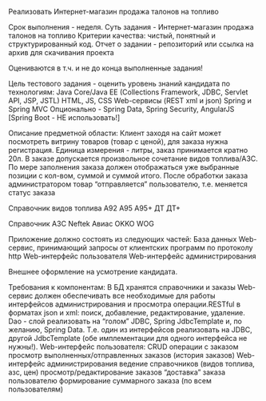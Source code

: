 Реализовать Интернет-магазин продажа талонов на топливо
	 	 	 	
Срок выполнения - неделя.
Суть задания - Интернет-магазин продажа талонов на топливо
Критерии качества: чистый, понятный и структурированный код.
Отчет о задании - репозиторий или ссылка на архив для скачивания проекта

Оцениваются в т.ч. и не до конца выполненные задания!

Цель тестового задания - оценить уровень знаний кандидата по технологиям:
Java Core/Java EE (Collections Framework, JDBC, Servlet API, JSP, JSTL)
HTML, JS, CSS
Web-сервисы (REST xml и json)
Spring и Spring MVC
Опционально - Spring Data, Spring Security, AngularJS
[Spring Boot - НЕ использовать!]

Описание предметной области:
Клиент заходя на сайт может посмотреть витрину товаров (товар с ценой), для заказа нужна регистрация. Единица измерения - литры, заказ принимается кратно 20л. В заказе допускается произвольное сочетание видов топлива/АЗС. По мере заполнения заказа должен отображаться уже выбранные позиции с кол-вом, суммой и суммой итого.
После обработки заказа администратором товар “отправляется” пользователю, т.е. меняется статус заказа

Справочник видов топлива
А92
А95
А95+
ДТ
ДТ+

Справочник АЗС
Neftek
Авиас
OKKO
WOG


Приложение должно состоять из следующих частей:
База данных
Web-сервис, принимающий запросы от клиентских программ по протоколу http
Web-интерфейс пользователя
Web-интерфейс администрирования

Внешнее оформление на усмотрение кандидата.

Требования к компонентам:
В БД хранятся справочники и заказы
Web-сервис должен обеспечивать все необходимые для работы интерфейсов администрирования и просмотра операции.RESTful в форматах json и xml: поиск, добавление, редактирование, удаление. 
Dao - слой реализовать на “голом” JDBC, Spring JdbcTemplate и, по желанию, Spring Data. Т.е. один из интерфейсов реализовать на JDBC, другой JdbcTemplate (обе имплементации для одного интерфейса не нужны!).
Web-интерфейс пользователя:
CRUD операции с заказом
просмотр выполненных/отправленных заказов (история заказов)
Web-интерфейс администрирования
ведение справочников (видов топлива, азс, цен)
просмотр/редактирование заказов
“доставка” заказа пользователю
формирование суммарного заказа (по всем пользователям)

